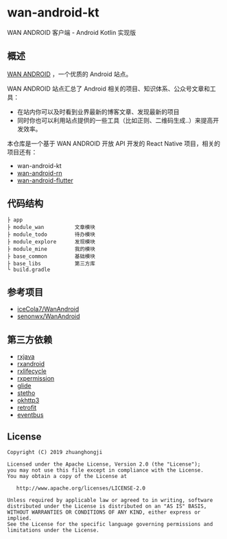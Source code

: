 # wan-android-kt

WAN ANDROID 客户端 - Android Kotlin 实现版


## 概述

[WAN ANDROID](http://www.wanandroid.com/) ，一个优质的 Android 站点。

WAN ANDROID 站点汇总了 Android 相关的项目、知识体系、公众号文章和工具：

* 在站内你可以及时看到业界最新的博客文章、发现最新的项目
* 同时你也可以利用站点提供的一些工具（比如正则、二维码生成..）来提高开发效率。

本仓库是一个基于 WAN ANDROID 开放 API 开发的 React Native 项目，相关的项目还有：

* wan-android-kt
* [wan-android-rn](https://github.com/zhuanghongji/wan-android-rn)
* [wan-android-flutter](https://github.com/zhuanghongji/wan-android-flutter)


## 代码结构

```
├ app
├ module_wan          文章模块
├ module_todo         待办模块
├ module_explore      发现模块
├ module_mine         我的模块
├ base_common         基础模块
├ base_libs           第三方库
└ build.gradle
```


## 参考项目

* [iceCola7/WanAndroid](https://github.com/iceCola7/WanAndroid)
* [senonwx/WanAndroid](https://github.com/senonwx/WanAndroid)



## 第三方依赖

* [rxjava](https://github.com/ReactiveX/RxJava)
* [rxandroid](https://github.com/ReactiveX/RxAndroid)
* [rxlifecycle](https://github.com/trello/RxLifecycle)
* [rxpermission](https://github.com/tbruyelle/RxPermissions)
* [glide](https://github.com/bumptech/glide)
* [stetho](https://github.com/facebook/stetho)
* [okhttp3](https://github.com/square/okhttp)
* [retrofit](https://github.com/square/retrofit)
* [eventbus](https://github.com/greenrobot/EventBus)


## License

```
Copyright (C) 2019 zhuanghongji

Licensed under the Apache License, Version 2.0 (the "License");
you may not use this file except in compliance with the License.
You may obtain a copy of the License at

   http://www.apache.org/licenses/LICENSE-2.0

Unless required by applicable law or agreed to in writing, software
distributed under the License is distributed on an "AS IS" BASIS,
WITHOUT WARRANTIES OR CONDITIONS OF ANY KIND, either express or implied.
See the License for the specific language governing permissions and
limitations under the License.
```


